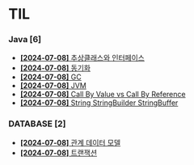 # TIL
 
### Java [6]
- [**[2024-07-08]**  추상클래스와 인터페이스](https://github.com/A-lass/TIL/blob/main/Java/추상클래스와_인터페이스.md)
- [**[2024-07-08]**  동기화](https://github.com/A-lass/TIL/blob/main/Java/동기화.md)
- [**[2024-07-08]**  GC](https://github.com/A-lass/TIL/blob/main/Java/GC.md)
- [**[2024-07-08]**  JVM](https://github.com/A-lass/TIL/blob/main/Java/JVM.md)
- [**[2024-07-08]**  Call By Value vs Call By Reference](https://github.com/A-lass/TIL/blob/main/Java/Call_By_Value_vs_Call_By_Reference.md)
- [**[2024-07-08]**  String StringBuilder StringBuffer](https://github.com/A-lass/TIL/blob/main/Java/String_StringBuilder_StringBuffer.md)
### DATABASE [2]
- [**[2024-07-08]**  관계 데이터 모델](https://github.com/A-lass/TIL/blob/main/DATABASE/관계_데이터_모델.md)
- [**[2024-07-08]**  트랜잭션](https://github.com/A-lass/TIL/blob/main/DATABASE/트랜잭션.md)
